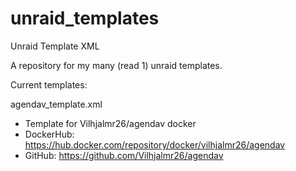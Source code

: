 # unraid_templates
Unraid Template XML

A repository for my many (read 1) unraid templates.

Current templates:

agendav_template.xml
- Template for Vilhjalmr26/agendav docker
- DockerHub: https://hub.docker.com/repository/docker/vilhjalmr26/agendav
- GitHub: https://github.com/Vilhjalmr26/agendav
